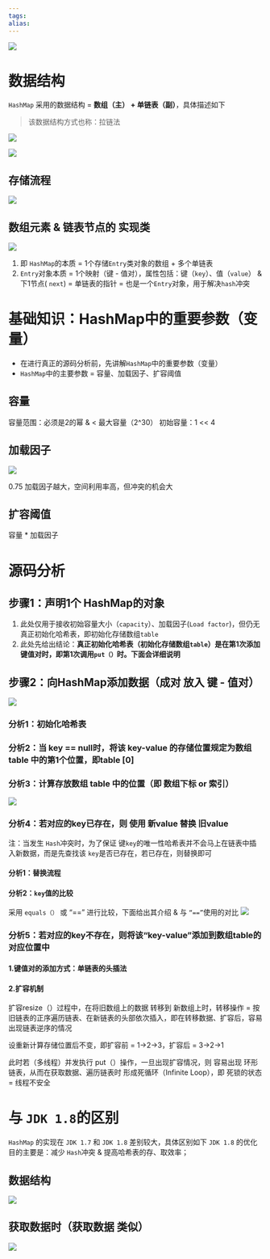 ```yaml
---
tags: 
alias:
---
```

![](https://img-blog.csdnimg.cn/img_convert/a6a78febe892f54380eb6bd51be9fb2b.png)
# 数据结构
`HashMap` 采用的数据结构 = **数组（主） + 单链表（副）**，具体描述如下
> 该数据结构方式也称：拉链法

![](https://img-blog.csdnimg.cn/img_convert/adba8a54613a8c4d7d1df27d9825e4cb.png)

![](https://img-blog.csdnimg.cn/img_convert/7915b5e63422b0248b22094a6a8aea1a.png)

## 存储流程
![](https://img-blog.csdnimg.cn/img_convert/02e9973d443d39bd9fb5b87001b0c6c6.png)
## 数组元素 & 链表节点的 实现类
![](https://img-blog.csdnimg.cn/img_convert/a7f49fc1aa0ab30abfe4ff420477760c.png)
1.  即 `HashMap`的本质 = 1个存储`Entry`类对象的数组 + 多个单链表
2.  `Entry`对象本质 = 1个映射（键 - 值对），属性包括：键（`key`）、值（`value`） & 下1节点( `next`) = 单链表的指针 = 也是一个`Entry`对象，用于解决`hash`冲突

# 基础知识：HashMap中的重要参数（变量）
-   在进行真正的源码分析前，先讲解`HashMap`中的重要参数（变量）
-   `HashMap`中的主要参数 = 容量、加载因子、扩容阈值
## 容量
容量范围：必须是2的幂 & < 最大容量（2^30）
初始容量：1 << 4
## 加载因子
![](https://img-blog.csdnimg.cn/img_convert/3d44f6c6c96c65d6e986ed96f70136fd.png)

0.75
加载因子越大，空间利用率高，但冲突的机会大
## 扩容阈值
容量 * 加载因子
# 源码分析
## 步骤1：声明1个 HashMap的对象
1.  此处仅用于接收初始容量大小（`capacity`）、加载因子(`Load factor`)，但仍无真正初始化哈希表，即初始化存储数组`table`
2.  此处先给出结论：**真正初始化哈希表（初始化存储数组`table`）是在第1次添加键值对时，即第1次调用`put（）`时。下面会详细说明**
## 步骤2：向HashMap添加数据（成对 放入 键 - 值对）
![](https://img-blog.csdnimg.cn/img_convert/234b2276535de2d7b4c3679a38e74d52.png)

### 分析1：初始化哈希表
### 分析2：当 key \=\= null时，将该 key-value 的存储位置规定为数组table 中的第1个位置，即table [0]
### 分析3：计算存放数组 table 中的位置（即 数组下标 or 索引）
![](https://img-blog.csdnimg.cn/img_convert/291a43fb80e636d1e6fbf628b31525c0.png)
### 分析4：若对应的key已存在，则 使用 新value 替换 旧value
注：当发生 `Hash`冲突时，为了保证 键`key`的唯一性哈希表并不会马上在链表中插入新数据，而是先查找该 `key`是否已存在，若已存在，则替换即可
#### 分析1：替换流程

#### 分析2：`key`值的比较

采用 `equals（）` 或 “\=\=” 进行比较，下面给出其介绍 & 与 `“==”`使用的对比
![](https://img-blog.csdnimg.cn/img_convert/0f298d8627c654a50a66652e1019ecc6.png)
### 分析5：若对应的key不存在，则将该“key-value”添加到数组table的对应位置中
#### 1.键值对的添加方式：单链表的头插法
#### 2.扩容机制
扩容resize（）过程中，在将旧数组上的数据 转移到 新数组上时，转移操作 = 按旧链表的正序遍历链表、在新链表的头部依次插入，即在转移数据、扩容后，容易出现链表逆序的情况

设重新计算存储位置后不变，即扩容前 = 1->2->3，扩容后 = 3->2->1

此时若（多线程）并发执行 put（）操作，一旦出现扩容情况，则 容易出现 环形链表，从而在获取数据、遍历链表时 形成死循环（Infinite Loop），即 死锁的状态 = 线程不安全
# 与 `JDK 1.8`的区别
`HashMap` 的实现在 `JDK 1.7` 和 `JDK 1.8` 差别较大，具体区别如下
`JDK 1.8` 的优化目的主要是：减少 `Hash`冲突 & 提高哈希表的存、取效率；
## 数据结构
![](https://img-blog.csdnimg.cn/img_convert/bd8f3dac8d659d6ac3f7007051d5b34a.png)
## 获取数据时（获取数据 类似）
![](https://img-blog.csdnimg.cn/img_convert/1d9fb93f9fa20560ed4df61b3452f081.png)











